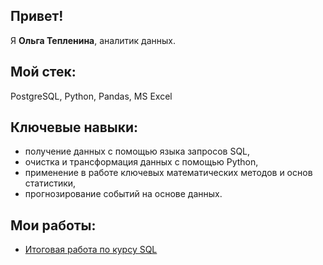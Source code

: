 ## Привет! 

Я **Ольга Тепленина**, аналитик данных.

## Мой стек:

PostgreSQL, Python, Pandas, MS Excel

## Ключевые навыки:
- получение данных с помощью языка запросов SQL,
- очистка и трансформация данных с помощью Python,
- применение в работе ключевых математических методов и основ статистики,
- прогнозирование событий на основе данных.

## Мои работы:
- [Итоговая работа по курсу SQL](https://github.com/OlgaTeplenina/final-SQL-34)
